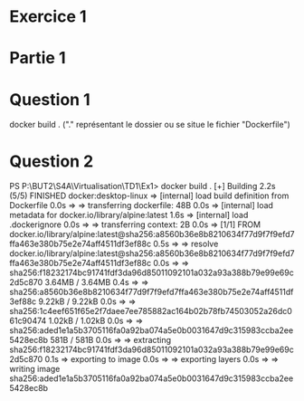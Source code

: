 # Exercice 1

# Partie 1

# Question 1
docker build . ("." représentant le dossier ou se situe le fichier "Dockerfile")

# Question 2

PS P:\BUT2\S4A\Virtualisation\TD1\Ex1> docker build .
[+] Building 2.2s (5/5) FINISHED                                                                                                                                                      docker:desktop-linux
 => [internal] load build definition from Dockerfile                                                                                                                                                  0.0s
 => => transferring dockerfile: 48B                                                                                                                                                                   0.0s 
 => [internal] load metadata for docker.io/library/alpine:latest                                                                                                                                      1.6s 
 => [internal] load .dockerignore                                                                                                                                                                     0.0s
 => => transferring context: 2B                                                                                                                                                                       0.0s 
 => [1/1] FROM docker.io/library/alpine:latest@sha256:a8560b36e8b8210634f77d9f7f9efd7ffa463e380b75e2e74aff4511df3ef88c                                                                                0.5s 
 => => resolve docker.io/library/alpine:latest@sha256:a8560b36e8b8210634f77d9f7f9efd7ffa463e380b75e2e74aff4511df3ef88c                                                                                0.0s 
 => => sha256:f18232174bc91741fdf3da96d85011092101a032a93a388b79e99e69c2d5c870 3.64MB / 3.64MB                                                                                                        0.4s 
 => => sha256:a8560b36e8b8210634f77d9f7f9efd7ffa463e380b75e2e74aff4511df3ef88c 9.22kB / 9.22kB                                                                                                        0.0s 
 => => sha256:1c4eef651f65e2f7daee7ee785882ac164b02b78fb74503052a26dc061c90474 1.02kB / 1.02kB                                                                                                        0.0s 
 => => sha256:aded1e1a5b3705116fa0a92ba074a5e0b0031647d9c315983ccba2ee5428ec8b 581B / 581B                                                                                                            0.0s 
 => => extracting sha256:f18232174bc91741fdf3da96d85011092101a032a93a388b79e99e69c2d5c870                                                                                                             0.1s
 => exporting to image                                                                                                                                                                                0.0s 
 => => exporting layers                                                                                                                                                                               0.0s 
 => => writing image sha256:aded1e1a5b3705116fa0a92ba074a5e0b0031647d9c315983ccba2ee5428ec8b